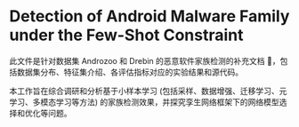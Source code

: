 # Detection of Android Malware Family under the Few-Shot Constraint

此文件是针对数据集 Androzoo 和 Drebin 的恶意软件家族检测的补充文档 :file_folder:，包括数据集分布、特征集介绍、各评估指标对应的实验结果和源代码。

本工作旨在综合调研和分析基于小样本学习 (包括采样、数据增强、迁移学习、元学习、多模态学习等方法) 的家族检测效果，并探究孪生网络框架下的网络模型选择和优化等问题。
